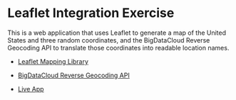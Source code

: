 # Leaflet Integration Exercise

This is a web application that uses Leaflet to generate a map of the United States and three random coordinates, and the BigDataCloud Reverse Geocoding API to translate those coordinates into readable location names.

- [Leaflet Mapping Library](https://leafletjs.com/)

- [BigDataCloud Reverse Geocoding API](https://www.bigdatacloud.com/reverse-geocoding)

- [Live App](https://jacobedelin.github.io/leaflet-integration-exercise/)